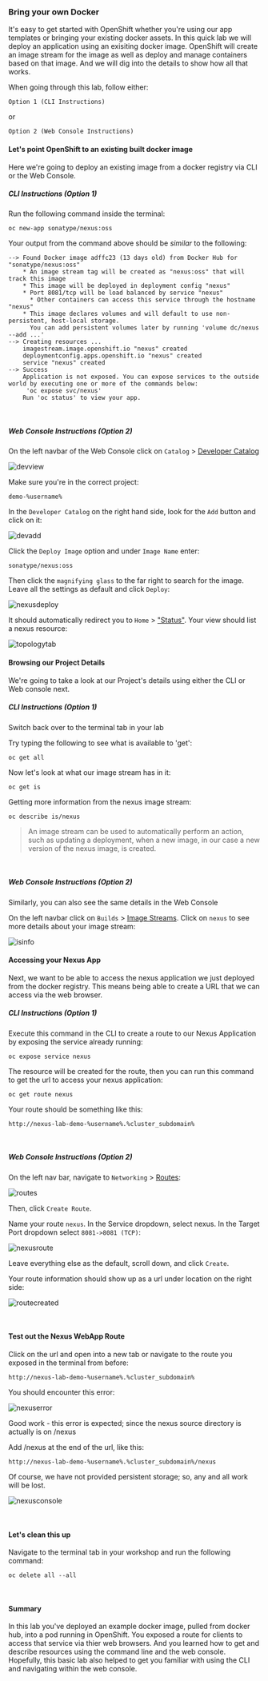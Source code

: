### Bring your own Docker

It's easy to get started with OpenShift whether you're using our app templates or bringing your existing docker assets. In this quick lab we will deploy an application using an exisiting docker image. OpenShift will create an image stream for the image as well as deploy and manage containers based on that image. And we will dig into the details to show how all that works.

When going through this lab, follow either:
```
Option 1 (CLI Instructions)
```
or 
```
Option 2 (Web Console Instructions)
```

#### Let's point OpenShift to an existing built docker image

Here we're going to deploy an existing image from a docker registry via CLI or the Web Console.

##### CLI Instructions (Option 1)

Run the following command inside the terminal: 
```execute
oc new-app sonatype/nexus:oss
```

Your output from the command above should be *similar* to the following: 

```
--> Found Docker image adffc23 (13 days old) from Docker Hub for "sonatype/nexus:oss"
    * An image stream tag will be created as "nexus:oss" that will track this image
    * This image will be deployed in deployment config "nexus"
    * Port 8081/tcp will be load balanced by service "nexus"
      * Other containers can access this service through the hostname "nexus"
    * This image declares volumes and will default to use non-persistent, host-local storage.
      You can add persistent volumes later by running 'volume dc/nexus --add ...'
--> Creating resources ...
    imagestream.image.openshift.io "nexus" created
    deploymentconfig.apps.openshift.io "nexus" created
    service "nexus" created
--> Success
    Application is not exposed. You can expose services to the outside world by executing one or more of the commands below:
     'oc expose svc/nexus' 
    Run 'oc status' to view your app.
```
<br>

##### Web Console Instructions (Option 2)

On the left navbar of the Web Console click on ```Catalog``` > [Developer Catalog](%console_url%/catalog/ns/demo-%username%)

![devview](images/lab2_workshop_developer_view.png)

Make sure you're in the correct project: 

```
demo-%username%
```

In the ```Developer Catalog``` on the right hand side, look for the ```Add``` button and click on it: 

![devadd](images/lab2_workshop_dev_add_workload.png)

Click the ```Deploy Image``` option and under ```Image Name``` enter:

``` 
sonatype/nexus:oss
```

Then click the ```magnifying glass``` to the far right to search for the image. Leave all the settings as default and click ```Deploy```:

![nexusdeploy](images/lab2_workshop_deploy_nexus.png)

It should automatically redirect you to ```Home``` > ["Status"](%console_url%/overview/ns/demo-%username%). Your view should list a nexus resource:

![topologytab](images/lab2_workshop_project_status_nexus.png)

#### Browsing our Project Details

We're going to take a look at our Project's details using either the CLI or Web console next.

##### CLI Instructions (Option 1)

Switch back over to the terminal tab in your lab

Try typing the following to see what is available to 'get':

```execute
oc get all
```

Now let's look at what our image stream has in it:

```execute
oc get is
```

Getting more information from the nexus image stream: 

```execute
oc describe is/nexus
```

>An image stream can be used to automatically perform an action, such as updating a deployment, when a new image, in our case a new version of the nexus image, is created. 

<br>

##### Web Console Instructions (Option 2)

Similarly, you can also see the same details in the Web Console

On the left navbar click on ```Builds``` > [Image Streams](%console_url%/k8s/ns/demo-%username%/imagestreams). Click on ```nexus``` to see more details about your image stream:

![isinfo](images/lab2_workshop_nexus_is_info.png)

#### Accessing your Nexus App

Next, we want to be able to access the nexus application we just deployed from the docker registry. This means being able to create a URL that we can access via the web browser. 

##### CLI Instructions (Option 1)

Execute this command in the CLI to create a route to our Nexus Application by exposing the service already running:

```execute
oc expose service nexus
```

The resource will be created for the route, then you can run this command to get the url to access your nexus application:

```execute
oc get route nexus
```

Your route should be something like this: 
```
http://nexus-lab-demo-%username%.%cluster_subdomain%
```

<br>

##### Web Console Instructions (Option 2)

On the left nav bar, navigate to ```Networking``` > [Routes](%console_url%/k8s/ns/demo-%username%/routes):

![routes](images/lab2_workshop_create_route.png)

Then, click ```Create Route```.

Name your route ```nexus```. In the Service dropdown, select nexus. In the Target Port dropdown select ```8081->8081 (TCP)```: 

![nexusroute](images/lab2_workshop_nexus_route_info.png)

Leave everything else as the default, scroll down, and click ```Create```. 

Your route information should show up as a url under location on the right side: 

![routecreated](images/lab2_workshop_nexus_route_created.png)

<br>

#### Test out the Nexus WebApp Route

Click on the url and open into a new tab or navigate to the route you exposed in the terminal from before:

```
http://nexus-lab-demo-%username%.%cluster_subdomain%
```

You should encounter this error:

![nexuserror](images/lab2_workshop_nexus_error.png)

Good work - this error is expected; since the nexus source directory is actually is on /nexus

Add /nexus at the end of the url, like this:

```
http://nexus-lab-demo-%username%.%cluster_subdomain%/nexus
```

Of course, we have not provided persistent storage; so, any and all work will be lost.

![nexusconsole](images/lab2_workshop_nexus_webapp_console.png)

<br>

#### Let's clean this up

Navigate to the terminal tab in your workshop and run the following command:

```execute
oc delete all --all
```

<br>

#### Summary

In this lab you've deployed an example docker image, pulled from docker hub, into a pod running in OpenShift. You exposed a route for clients to access that service via thier web browsers. And you learned how to get and describe resources using the command line and the web console. Hopefully, this basic lab also helped to get you familiar with using the CLI and navigating within the web console.




